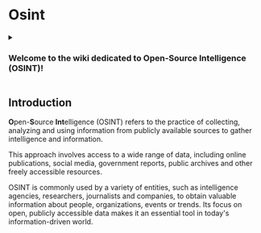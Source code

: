 # Osint

<details>
  <summary><h3>Welcome to the wiki dedicated to Open-Source Intelligence (OSINT)!</h3></summary>
  <p>This wiki is a source of knowledge where we explore the world of Open-Source Intelligence. Here, we gather information, tips, techniques and resources to help OSINT enthusiasts, security professionals, researchers and anyone interested in this discipline.

Our aim is to provide a space where you can discover different facets of OSINT and deepen your understanding of this fascinating practice. Feel free to explore the various sections of the wiki and learn new investigative techniques.

Whether you're a seasoned expert or an enthusiastic beginner, we encourage you to browse the existing articles and use this wiki as a valuable resource to further your OSINT knowledge.</p>

</details>
<div class="line"></div>

## Introduction

<span style="color: var(--primary-color);">**O**</span>pen-<span style="color: var(--primary-color);">**S**</span>ource <span style="color: var(--primary-color);">**Int**</span>elligence (OSINT) refers to the practice of collecting, analyzing and using information from publicly available sources to gather intelligence and information.

This approach involves access to a wide range of data, including online publications, social media, government reports, public archives and other freely accessible resources.

OSINT is commonly used by a variety of entities, such as intelligence agencies, researchers, journalists and companies, to obtain valuable information about people, organizations, events or trends. Its focus on open, publicly accessible data makes it an essential tool in today's information-driven world.
